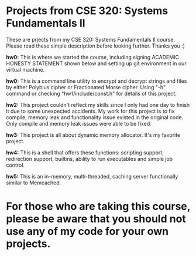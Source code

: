 Projects from CSE 320: Systems Fundamentals II
================================================================================
These are prjects from my CSE 320: Systems Fundamentals II course. Please read 
these simple description before looking further. Thanks you :)

**hw0:**  This is where we started the course, including signing ACADEMIC HONESTY STATEMENT 
shown below and setting up git environment in our virtual machine.

**hw0:**  This is a command line utility to encrypt and decrypt strings and files by either Polybius cipher or Fractionated Morse cipher. Using "-h" command or checking "hw1/include/const.h" for details of this project.

**hw2:** This project couldn't reflect my skills since I only had one day to finish it due to some unexpected accidents. My work for this project is to fix compile, memory leak and functionality issue existed in the original code.  Only compile and memory leak issues were able to be fixed.

**hw3:** This project is all about dynamic memory allocator. It's my favorite project.

**hw4:** This is a shell that offers these functions: scripting support, redirection support, builtins, ability to run executables and simple job control.

**hw5:** This is an in-memory, multi-threaded, caching server functionally similar to Memcached.


For those who are taking this course, please be aware that you should not use any of my code for your own projects.
================================================================================
